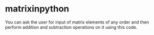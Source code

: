 # matrixinpython
You can ask the user for input of matrix elements of any order and then perform addition and subtraction operations on it using this code.
